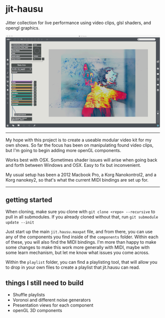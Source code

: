 # jit-hausu
Jitter collection for live performance using video clips, glsl shaders, and opengl graphics.

![Example](/documentation/jit.hausu_capture.png)

---

My hope with this project is to create a useable modular video kit for my own shows. So far the focus has been on manipulating found video clips, but I'm going to begin adding more openGL components.

Works best with OSX. Sometimes shader issues will arise when going back and forth between Windows and OSX. Easy to fix but inconvenient.

My usual setup has been a 2012 Macbook Pro, a Korg Nanokontrol2, and a Korg nanokey2, so that's what the current MIDI bindings are set up for.

---

## getting started

When cloning, make sure you clone with `git clone <repo> --recursive` to pull in all submodules. If you already cloned without that, run `git submodule update --init`

Just start up the main `jit.hausu.maxpat` file, and from there, you can use any of the components you find inside of the `components` folder. Within each of these, you will also find the MIDI bindings. I'm more than happy to make some changes to make this work more generally with MIDI, maybe with some learn mechanism, but let me know what issues you come across.

Within the `playlist` folder, you can find a playlisting tool, that will allow you to drop in your own files to create a playlist that jit.hausu can read.

## things I still need to build

* Shuffle playlists
* Voronoi and different noise generators
* Presentation views for each component
* openGL 3D components
